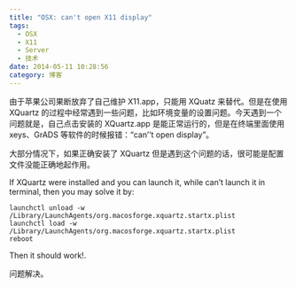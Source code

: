 ```yaml
---
title: "OSX: can't open X11 display"
tags:
  - OSX
  - X11
  - Server
  - 技术
date: 2014-05-11 10:28:56
category: 博客
---
```


 由于苹果公司果断放弃了自己维护 X11.app，只能用 XQuatz 来替代。但是在使用 XQuartz 的过程中经常遇到一些问题，比如环境变量的设置问题。今天遇到一个问题就是，自己点击安装的 XQuartz.app 是能正常运行的，但是在终端里面使用 xeys、GrADS 等软件的时候报错：“can’’t open display”。

 大部分情况下，如果正确安装了 XQuartz 但是遇到这个问题的话，很可能是配置文件没能正确地起作用。

If XQuartz were installed and you can launch it, while can’t launch it in terminal, then you may solve it by:

```shell
launchctl unload -w /Library/LaunchAgents/org.macosforge.xquartz.startx.plist
launchctl load -w /Library/LaunchAgents/org.macosforge.xquartz.startx.plist
reboot
```

Then it should work!. 

 问题解决。 